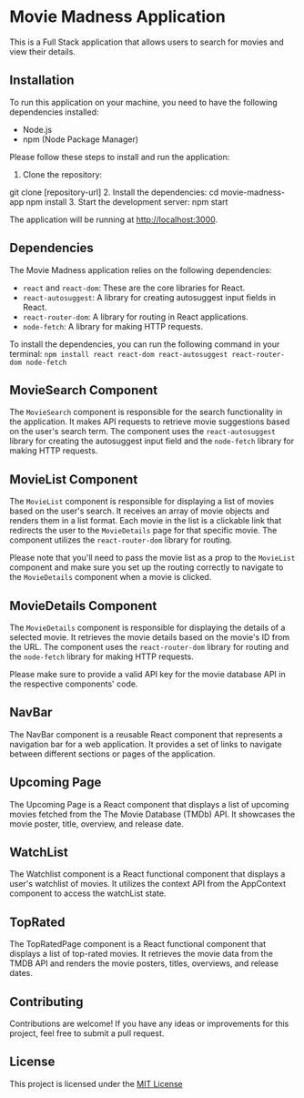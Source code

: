 # Movie Madness Application

This is a Full Stack application that allows users to search for movies and view their details.

## Installation

To run this application on your machine, you need to have the following dependencies installed:

- Node.js
- npm (Node Package Manager)

Please follow these steps to install and run the application:

1. Clone the repository:

git clone [repository-url]
2. Install the dependencies:
cd movie-madness-app npm install
3. Start the development server:
npm start

The application will be running at [http://localhost:3000](http://localhost:3000).

## Dependencies

The Movie Madness application relies on the following dependencies:

- `react` and `react-dom`: These are the core libraries for React.
- `react-autosuggest`: A library for creating autosuggest input fields in React.
- `react-router-dom`: A library for routing in React applications.
- `node-fetch`: A library for making HTTP requests.

To install the dependencies, you can run the following command in your terminal:
`npm install react react-dom react-autosuggest react-router-dom node-fetch`

## MovieSearch Component

The `MovieSearch` component is responsible for the search functionality in the application. It makes API requests to retrieve movie suggestions based on the user's search term. The component uses the `react-autosuggest` library for creating the autosuggest input field and the `node-fetch` library for making HTTP requests.

## MovieList Component

The `MovieList` component is responsible for displaying a list of movies based on the user's search. It receives an array of movie objects and renders them in a list format. Each movie in the list is a clickable link that redirects the user to the `MovieDetails` page for that specific movie. The component utilizes the `react-router-dom` library for routing.

Please note that you'll need to pass the movie list as a prop to the `MovieList` component and make sure you set up the routing correctly to navigate to the `MovieDetails` component when a movie is clicked.

## MovieDetails Component

The `MovieDetails` component is responsible for displaying the details of a selected movie. It retrieves the movie details based on the movie's ID from the URL. The component uses the `react-router-dom` library for routing and the `node-fetch` library for making HTTP requests.

Please make sure to provide a valid API key for the movie database API in the respective components' code.


## NavBar

The NavBar component is a reusable React component that represents a navigation bar for a web application. It provides a set of links to navigate between different sections or pages of the application.

## Upcoming Page

The Upcoming Page is a React component that displays a list of upcoming movies fetched from the The Movie Database (TMDb) API. It showcases the movie poster, title, overview, and release date.

## WatchList

The Watchlist component is a React functional component that displays a user's watchlist of movies. It utilizes the context API from the AppContext component to access the watchList state.

## TopRated

The TopRatedPage component is a React functional component that displays a list of top-rated movies. It retrieves the movie data from the TMDB API and renders the movie posters, titles, overviews, and release dates.
## Contributing

Contributions are welcome! If you have any ideas or improvements for this project, feel free to submit a pull request.

## License

This project is licensed under the [MIT License](LICENSE)
